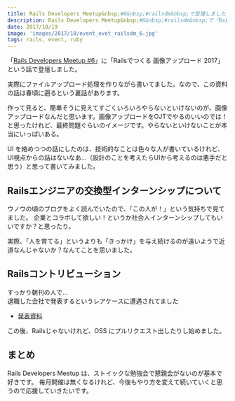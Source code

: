 ```yaml
---
title: Rails Developers Meetup&nbsp;#6&nbsp;#railsdm&nbsp;で登壇しました
description: Rails Developers Meetup&nbsp;#6&nbsp;#railsdm&nbsp;で「Railsでつくる 画像アップロード 2017」という話で登壇しました。
date: 2017/10/19
image: 'images/2017/10/event_evet_railsdm_6.jpg'
tags: rails, event, ruby
---
```


「[Rails Developers Meetup #6](https://techplay.jp/event/631425)」に「Railsでつくる 画像アップロード 2017」という話で登壇しました。

<script async class="speakerdeck-embed" data-id="25373a713001401da4005d4a28c03d60" data-ratio="1.77777777777778" src="//speakerdeck.com/assets/embed.js"></script>

実際にファイルアップロード処理を作りながら書いてました。なので、この資料の話は春頃に遡るという裏話があります。  

作って見ると、簡単そうに見えてすごくいろいろやらないといけないのが、画像アップロードなんだと思います。画像アップロードをOJTでやるのいいのでは！と思ったけれど、最終問題ぐらいのイメージです。やらないといけないことが本当にいっぱいある。

UI を絡めつつの話にしたのは、技術的なことは色々な人が書いているけれど、UI視点からの話はないなあ...（設計のことを考えたらUIから考えるのは悪手だと思う）と思って書いてみました。

## Railsエンジニアの交換型インターンシップについて

ウノウの頃のブログをよく読んでいたので、「この人が！」という気持ちで見てました。
企業とコラボして欲しい！というか社会人インターンシップしてもいいですか？と思ったり。

実際、「人を育てる」というよりも「きっかけ」を与え続けるのが遠いようで近道なんじゃないか？なんてことを思いました。

<script async class="speakerdeck-embed" data-id="4c02b5f487534b6982e909a865e4801d" data-ratio="1.33333333333333" src="//speakerdeck.com/assets/embed.js"></script>

## Railsコントリビューション

すっかり朝刊の人で...  
退職した会社で発表するというレアケースに遭遇されてました

- [発表資料](https://docs.google.com/presentation/d/e/2PACX-1vTQx7WQDPQmvMHRyc8Pj1kP9SOqHAlmLUUGA22G7nU7qtXJsFEwYMaMPwBHWMc-dx9OZaAPl3S7pmtw/pub?slide=id.b4f67430-b485-11e7-ac30-b98182cf49a7)

この後、Railsじゃないけれど、OSS にプルリクエスト出したりし始めました。

## まとめ

Rails Developers Meetup は、ストイックな勉強会で懇親会がないのが基本で好きです。
毎月開催は無くなるけれど、今後もやり方を変えて続いていくと思うので応援していきたいです。
